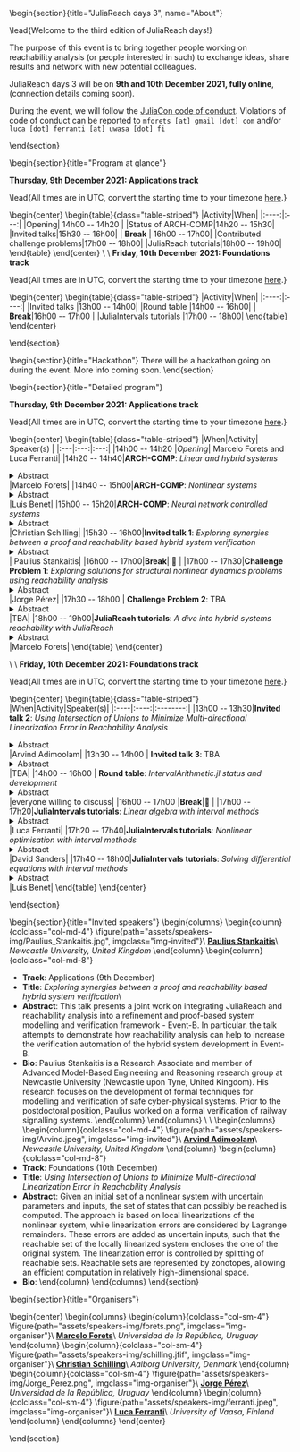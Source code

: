 <!-- =============================
     ABOUT
    ============================== -->

\begin{section}{title="JuliaReach days 3", name="About"}

\lead{Welcome to the third edition of JuliaReach days!}

The purpose of this event is to bring together people working on reachability analysis (or people interested in such) to exchange ideas, share results and network with new potential colleagues.

JuliaReach days 3 will be on **9th and 10th December 2021, fully online**, (connection details coming soon).

During the event, we will follow the [JuliaCon code of conduct](https://juliacon.org/2021/coc/). Violations of code of conduct can be reported to `mforets [at] gmail [dot] com` and/or `luca [dot] ferranti [at] uwasa [dot] fi`

\end{section}


<!-- ==============================
     GETTING STARTED
     ============================== -->
\begin{section}{title="Program at glance"}

**Thursday, 9th December 2021: Applications track**

\lead{All times are in UTC, convert the starting time to your timezone [here](https://arewemeetingyet.com/UTC/2021-12-09/14:00).}

\begin{center}
\begin{table}{class="table-striped"}
|Activity|When|
|:----:|:---:|
|Opening| 14h00 -- 14h20 |
|Status of ARCH-COMP|14h20 -- 15h30|
|Invited talks|15h30 -- 16h00|
| **Break** | 16h00 -- 17h00|
|Contributed challenge problems|17h00 -- 18h00|
|JuliaReach tutorials|18h00 -- 19h00|
\end{table}
\end{center}
\\
\\
**Friday, 10th December 2021: Foundations track**

\lead{All times are in UTC, convert the starting time to your timezone [here](https://arewemeetingyet.com/UTC/2021-12-09/13:00).}

\begin{center}
\begin{table}{class="table-striped"}
|Activity|When|
|:----:|:----:|
|Invited talks |13h00 -- 14h00|
|Round table |14h00 -- 16h00|
| **Break**|16h00 -- 17h00 |
|JuliaIntervals tutorials |17h00 -- 18h00|
\end{table}
\end{center}

\end{section}



<!-- ==============================
     HACKATHON
     ============================== -->
\begin{section}{title="Hackathon"}
    There will be a hackathon going on during the event. More info coming soon.
\end{section}


<!-- =============================
     Detailed program
    ============================== -->

\begin{section}{title="Detailed program"}

**Thursday, 9th December 2021: Applications track**

\lead{All times are in UTC, convert the starting time to your timezone [here](https://arewemeetingyet.com/UTC/2021-12-09/14:00).}

\begin{center}
\begin{table}{class="table-striped"}
|When|Activity| Speaker(s) |
|:---|:---:|:---:|
|14h00 -- 14h20 |*Opening*| Marcelo Forets and Luca Ferranti|
|14h20 -- 14h40|**ARCH-COMP**: *Linear and hybrid systems*<details><summary>Abstract</summary>TBA</details>|Marcelo Forets|
|14h40 -- 15h00|**ARCH-COMP**: *Nonlinear systems*<details><summary>Abstract</summary>TBA</details>|Luis Benet|
|15h00 -- 15h20|**ARCH-COMP**: *Neural network controlled systems*<details><summary>Abstract</summary>TBA</details>|Christian Schilling|
|15h30 -- 16h00|**Invited talk 1**: *Exploring synergies between a proof and reachability based hybrid system verification* <details><summary>Abstract</summary>This talk presents a joint work on integrating JuliaReach and reachability analysis into a refinement and proof-based system modelling and verification framework - Event-B. In particular, the talk attempts to demonstrate how reachability analysis can help to increase the verification automation of the hybrid system development in Event-B. </details>| Paulius Stankaitis|
|16h00 -- 17h00|**Break**| 🍕 |
|17h00 -- 17h30|**Challenge Problem 1**: *Exploring solutions for structural nonlinear dynamics problems using reachability analysis* <details><summary>Abstract</summary>In this challenge, a simple nonlinear structural dynamics problem will be presented [[1]](https://raw.githubusercontent.com/ONSAS/libroANLE/main/tex/libroANLE.pdf#subsection.4.3.1). Basic Finite Element Method and Solid Dynamics concepts will be exposed, as well as the gold-standard numerical integration techniques. The recent application of Reachability Analysis to linear dynamics problems will be recalled [[2]](https://arxiv.org/pdf/2105.05841.pdf). The challenge is to provide an extension/application of nonlinear Reachability Analysis techniques to solve the problem.</details>|Jorge Pérez|
|17h30 -- 18h00 | **Challenge Problem 2**: TBA <details><summary>Abstract</summary>TBA</details>|TBA|
|18h00 -- 19h00|**JuliaReach tutorials**: *A dive into hybrid systems reachability with JuliaReach* <details><summary>Abstract</summary>TBA</details>|Marcelo Forets|
\end{table}
\end{center}

\\
\\
**Friday, 10th December 2021: Foundations track**

\lead{All times are in UTC, convert the starting time to your timezone [here](https://arewemeetingyet.com/UTC/2021-12-09/13:00).}

\begin{center}
\begin{table}{class="table-striped"}
|When|Activity|Speaker(s)|
|:----|:----:|:--------:|
|13h00 -- 13h30|**Invited talk 2**: *Using Intersection of Unions to Minimize Multi-directional Linearization Error in Reachability Analysis* <details><summary>Abstract</summary>Given an initial set of a nonlinear system with uncertain parameters and inputs, the set of states that can possibly be reached is computed. The approach is based on local linearizations of the nonlinear system, while linearization errors are considered by Lagrange remainders. These errors are added as uncertain inputs, such that the reachable set of the locally linearized system encloses the one of the original system. The linearization error is controlled by splitting of reachable sets. Reachable sets are represented by zonotopes, allowing an efficient computation in relatively high-dimensional space. </details>|Arvind Adimoolam|
|13h30 -- 14h00 | **Invited talk 3**: TBA <details><summary>Abstract</summary>TBA</details>|TBA|
|14h00 -- 16h00 | **Round table**: *IntervalArithmetic.jl status and development* <details><summary>Abstract</summary>TBA</details>|everyone willing to discuss|
|16h00 -- 17h00 |**Break**|🍕 |
|17h00 -- 17h20|**JuliaIntervals tutorials**: *Linear algebra with interval methods* <details><summary>Abstract</summary>TBA</details>|Luca Ferranti|
|17h20 -- 17h40|**JuliaIntervals tutorials**: *Nonlinear optimisation with interval methods* <details><summary>Abstract</summary>TBA</details>|David Sanders|
|17h40 -- 18h00|**JuliaIntervals tutorials**: *Solving differential equations with interval methods* <details><summary>Abstract</summary>TBA</details>|Luis Benet|
\end{table}
\end{center}

\end{section}

<!-- =============================
      INVITED SPEAKERS
    ============================== -->

\begin{section}{title="Invited speakers"}
\begin{columns}
\begin{column}{colclass="col-md-4"}
\figure{path="assets/speakers-img/Paulius_Stankaitis.jpg", imgclass="img-invited"}\\
**[Paulius Stankaitis](https://dblp.org/pid/174/1117.html)**\\
*Newcastle University, United Kingdom*
\end{column}
\begin{column}{colclass="col-md-8"}
- **Track**: Applications (9th December)
- **Title**: *Exploring synergies between a proof and reachability based hybrid system verification*\\
- **Abstract**: This talk presents a joint work on integrating JuliaReach and reachability analysis into a refinement and proof-based system modelling and verification framework - Event-B. In particular, the talk attempts to demonstrate how reachability analysis can help to increase the verification automation of the hybrid system development in Event-B.
- **Bio**: Paulius Stankaitis is a Research Associate and member of Advanced Model-Based Engineering and Reasoning research group at Newcastle University (Newcastle upon Tyne, United Kingdom). His research focuses on the development of formal techniques for modelling and verification of safe cyber-physical systems. Prior to the postdoctoral position, Paulius worked on a formal verification of railway signalling systems.
\end{column}
\end{columns}
\\
\\
\begin{columns}
\begin{column}{colclass="col-md-4"}
\figure{path="assets/speakers-img/Arvind.jpeg", imgclass="img-invited"}\\
**[Arvind Adimoolam](https://www.linkedin.com/in/arvind-adimoolam-425a1932/)**\\
*Newcastle University, United Kingdom*
\end{column}
\begin{column}{colclass="col-md-8"}
- **Track**: Foundations (10th December)
- **Title**: *Using Intersection of Unions to Minimize Multi-directional Linearization Error in Reachability Analysis*
- **Abstract**: Given an initial set of a nonlinear system with uncertain parameters and inputs, the set of states that can possibly be reached is computed. The approach is based on local linearizations of the nonlinear system, while linearization errors are considered by Lagrange remainders. These errors are added as uncertain inputs, such that the reachable set of the locally linearized system encloses the one of the original system. The linearization error is controlled by splitting of reachable sets. Reachable sets are represented by zonotopes, allowing an efficient computation in relatively high-dimensional space.
- **Bio**:
\end{column}
\end{columns}
\end{section}

<!-- =============================
     Organisers
    ============================== -->

\begin{section}{title="Organisers"}

\begin{center}
\begin{columns}
\begin{column}{colclass="col-sm-4"}
\figure{path="assets/speakers-img/forets.png", imgclass="img-organiser"}\\
**[Marcelo Forets](https://mforets.github.io/)**\\
*Universidad de la República, Uruguay*
\end{column}
\begin{column}{colclass="col-sm-4"}
\figure{path="assets/speakers-img/schilling.jfif", imgclass="img-organiser"}\\
**[Christian Schilling](https://schillic.github.io/)**\\
*Aalborg University, Denmark*
\end{column}
\begin{column}{colclass="col-sm-4"}
\figure{path="assets/speakers-img/Jorge_Perez.png", imgclass="img-organiser"}\\
**[Jorge Pérez](https://www.fing.edu.uy/~jorgepz/)**\\
*Universidad de la República, Uruguay*
\end{column}
\begin{column}{colclass="col-sm-4"}
\figure{path="assets/speakers-img/ferranti.jpeg", imgclass="img-organiser"}\\
**[Luca Ferranti](https://lucaferranti.github.io)**\\
*University of Vaasa, Finland*
\end{column}
\end{columns}
\end{center}

\end{section}
